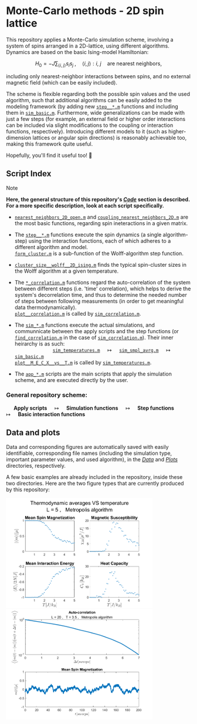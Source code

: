# Monte-Carlo methods - 2D spin lattice

This repository applies  a Monte-Carlo simulation scheme, involving a system of spins arranged in a 2D-lattice, using different algorithms. Dynamics are based on the basic Ising-model Hamiltonian: 
```math
H_0 = - J \sum_{\langle i,\; j \rangle} s_i s_j \; , \quad   \langle i, j \rangle: i ,\; j \quad \text{are nearest neighbors} ,
```
including only nearest-neighbor interactions between spins, and no external magnetic field (which can be easily included).

The scheme is flexible regarding both the possible spin values and the used algorithm, such that additional algorithms can be easily added to the modeling framework (by adding new [`step__*.m`](Code/) functions and including them in [`sim_basic.m`](Code/sim_basic.m). Furthermore, wide generalizations can be made with just a few steps (for example, an external field or higher order interactions can be included via slight modifications to the coupling or interaction functions, respectively). Introducing different models to it (such as higher-dimension lattices or angular spin directions) is reasonably achievable too, making this framework quite useful.

Hopefully, you'll find it useful too! 🙏


## Script Index

> [!NOTE]
**Here, the general structure of this repository's [*Code*](Code/) section is described. For a more specific description, look at each script specifically.**

* [`nearest_neighbors_2D_open.m`](Code/nearest_neighbors_2D_open.m) and [`coupling_nearest_neighbors_2D.m`](Code/coupling_nearest_neighbors_2D.m) are the most basic functions, regarding spin ineteractions in a given matrix.

* The [`step__*.m`](Code/) functions execute the spin dynamics (a single algorithm-step) using the interaction functions, each of which 
  adheres to a different algorithm and model.
  <br> [`form_cluster.m`](Code/form_cluster.m) is a sub-function of the Wolff-algorithm step function.

* [`cluster_size__wolff__2D_ising.m`](Code/cluster_size__wolff__2D_ising.m) finds the typical spin-cluster sizes in the Wolff algorithm at 
  a given temperature.

* The [`*_correlation.m`](Code/) functions regard the auto-correlation of the system between different steps (i.e. 'time' correlation), 
  which helps to derive the system's decorrelation time, and thus to determine the needed number of steps between following measurements 
  (in order to get meaningful data thermodynamically).
  <br> [`plot__correlation.m`](Code/plot__correlation.m) is called by [`sim_correlation.m`](Code/sim_correlation.m).

* The [`sim_*.m`](Code/) functions execute the actual simulations, and communnicate between the apply scripts and the step functions (or
  [`find_correlation.m`](Code/find_correlation.m) in the case of [`sim_correlation.m`](Code/sim_correlation.m)). Their inner heirarchy is
  as such:
  <br>  $\quad\quad\quad\quad\quad\quad$  [`sim_temperatures.m`](Code/sim_temperatures.m)  $\quad \longmapsto \quad$  [`sim_smpl_avrg.m`](Code/sim_smpl_avrg.m)  $\quad \longmapsto \quad$  [`sim_basic.m`](Code/sim_basic.m)
  <br> [`plot__M_E_C_X__vs__T.m`](Code/plot__M_E_C_X__vs__T.m) is called by [`sim_temperatures.m`](Code/sim_temperatures.m).

* The [`app_*.m`](Code/) scripts are the main scripts that apply the simulation scheme, and are executed directly by the user.

### General repository scheme:
  $\quad$  **Apply scripts**  $\quad \longmapsto \quad$  **Simulation functions**  $\quad \longmapsto \quad$  **Step functions**  $\quad \longmapsto \quad$  **Basic interaction functions**

## Data and plots

Data and corresponding figures are automatically saved with easily identifiable, corresponding file names (including the simulation type, important parameter values, and used algorithm), in the [*Data*](Data/) and [*Plots*](Plots/) directories, respectively.

A few basic examples are already included in the repository, inside these two directories. Here are the two figure types that are currently produced by this repository:

<img src="Plots/M_E_C_X_vs_T__L_5__Metropolis__Ising.png" width="400" height="300"> <img src="Plots/correlation__L_20__T_3.5__Metropolis__Ising.png" width="400" height="300">
